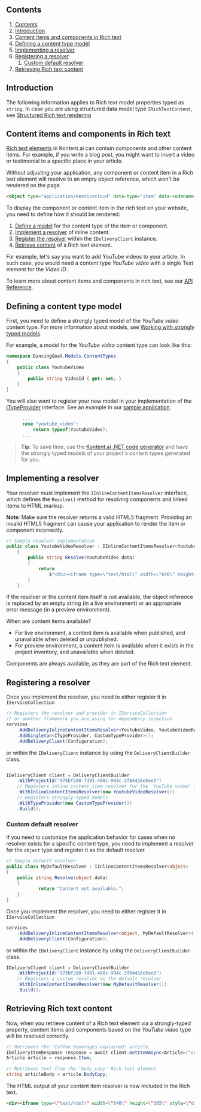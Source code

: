 ## Contents

<!-- TOC -->

1. [Contents](#contents)
1. [Introduction](#introduction)
1. [Content items and components in Rich text](#content-items-and-components-in-rich-text)
1. [Defining a content type model](#defining-a-content-type-model)
1. [Implementing a resolver](#implementing-a-resolver)
1. [Registering a resolver](#registering-a-resolver)
    1. [Custom default resolver](#custom-default-resolver)
1. [Retrieving Rich text content](#retrieving-rich-text-content)

<!-- /TOC -->

## Introduction

The following information applies to Rich text model properties typed as `string`. In case you are using structured data model type `IRichTextContent`, see [Structured Rich text rendering](https://github.com/kontent-ai/delivery-sdk-net/docs/Structured-Rich-text-rendering.md)

## Content items and components in Rich text

[Rich text elements](https://docs.kontent.ai/tutorials/write-and-collaborate/write-content/composing-content-in-the-rich-text-editor#adding-components) in Kontent.ai can contain components and other content items. For example, if you write a blog post, you might want to insert a video or testimonial to a specific place in your article.

Without adjusting your application, any component or content item in a Rich text element will resolve to an empty object reference, which won't be rendered on the page.

```html
<object type="application/kenticocloud" data-type="item" data-codename="donate_with_us"></object>
```

To display the component or content item in the rich text on your website, you need to define how it should be rendered:

1. [Define a model](#defining-a-content-type-model) for the content type of the item or component.
2. [Implement a resolver](#implementing-a-resolver) of inline content.
3. [Register the resolver](#registering-a-resolver) within the `IDeliveryClient` instance.
4. [Retrieve content](#retrieving-rich-text-content) of a Rich text element.

For example, let's say you want to add YouTube videos to your article. In such case, you would need a content type *YouTube video* with a single Text element for the *Video ID*.

To learn more about content items and components in rich text, see our [API Reference](https://kontent.ai/learn/tutorials/write-and-collaborate/structure-your-content/structure-your-content/).

## Defining a content type model

First, you need to define a strongly typed model of the *YouTube video* content type. For more information about models, see [Working with strongly typed models](https://github.com/kontent-ai/delivery-sdk-net/docs/Working-with-Strongly-Typed-Models-(aka-Code-First-Approach).md).

For example, a model for the *YouTube video* content type can look like this:

```csharp
namespace DancingGoat.Models.ContentTypes
{
    public class YoutubeVideo
    {
        public string VideoId { get; set; }
    }
}
```

You will also want to register your new model in your implementation of the [ITypeProvider](https://github.com/kontent-ai/delivery-sdk-net/Kontent.Ai.Delivery/StrongTyping/ITypeProvider.cs) interface. See an example in our [sample application](https://github.com/kontent-ai/sample-app-net/DancingGoat/Models/ContentTypes/CustomTypeProvider.cs).

```csharp
      ...
      case "youtube_video":
          return typeof(YoutubeVideo);
      ...
```

 > **Tip**: To save time, use the [Kontent.ai .NET code generator](https://github.com/kontent-ai/model-generator-net) and have the strongly typed models of your project's content types generated for you.

## Implementing a resolver

Your resolver must implement the `IInlineContentItemsResolver` interface, which defines the `Resolve()` method for resolving components and linked items to HTML markup.

**Note**: Make sure the resolver returns a valid HTML5 fragment. Providing an invalid HTML5 fragment can cause your application to render the item or component incorrectly.

```csharp
// Sample resolver implementation
public class YoutubeVideoResolver : IInlineContentItemsResolver<YoutubeVideo>
    {
        public string Resolve(YoutubeVideo data)
        {
            return
                $"<div><iframe type=\"text/html\" width=\"640\" height=\"385\" style=\"display:block; margin: auto; margin-top:30px ; margin-bottom: 30px\" src=\"https://www.youtube.com/embed/{data.VideoId}?autoplay=1\" frameborder=\"0\"></iframe></div>";
        }
    }
```

If the resolver or the content item itself is not available, the object reference is replaced by an empty string (in a live environment) or an appropriate error message (in a preview environment).

When are content items available?

* For live environment, a content item is available when published, and unavailable when deleted or unpublished.
* For preview environment, a content item is available when it exists in the project inventory, and unavailable when deleted.

Components are always available, as they are part of the Rich text element.

## Registering a resolver

Once you implement the resolver, you need to either register it in `IServiceCollection`

```csharp
// Registers the resolver and provider in IServiceCollection
// or another framework you are using for dependency injection
services
    .AddDeliveryInlineContentItemsResolver<YoutubeVideo, YoutubeVideoResolver>();
    .AddSingleton<ITypeProvider, CustomTypeProvider>();
    .AddDeliveryClient(Configuration);
```
or within the `IDeliveryClient` instance by using the `DeliveryClientBuilder` class.

```csharp

IDeliveryClient client = DeliveryClientBuilder
    .WithProjectId("975bf280-fd91-488c-994c-2f04416e5ee3")
    // Registers inline content item resolver for the 'YouTube video' type
    .WithInlineContentItemsResolver(new YoutubeVideoResolver())
    // Registers strongly-typed models
    .WithTypeProvider(new CustomTypeProvider())
    .Build();
```

### Custom default resolver

If you need to customize the application behavior for cases when no resolver exists for a specific content type, you need to implement a resolver for the `object` type and register it as the default resolver.

```csharp
// Sample default resolver
public class MyDefaultResolver : IInlineContentItemsResolver<object>
{
    public string Resolve(object data)
    {
            return "Content not available.";
    }
}
```

Once you implement the resolver, you need to either register it in `IServiceCollection`

```csharp
services
    .AddDeliveryInlineContentItemsResolver<object, MyDefaultResolver>();
    .AddDeliveryClient(Configuration);
```

or within the `IDeliveryClient` instance by using the `DeliveryClientBuilder` class.

```csharp
IDeliveryClient client = DeliveryClientBuilder
    .WithProjectId("975bf280-fd91-488c-994c-2f04416e5ee3")
    // Registers a custom resolver as the default resolver
    .WithInlineContentItemsResolver(new MyDefaultResolver())
    .Build();
```

## Retrieving Rich text content

Now, when you retrieve content of a Rich text element via a strongly-typed property, content items and components based on the *YouTube video* type will be resolved correctly.

```csharp
// Retrieves the 'Coffee beverages explained' article
IDeliveryItemResponse response = await client.GetItemAsync<Article>("coffee_beverages_explained");
Article article = response.Item;

// Retrieves text from the 'body_copy' Rich text element
string articleBody = article.BodyCopy;
```

The HTML output of your content item resolver is now included in the Rich text.

```html
<div><iframe type=\"text/html\" width=\"640\" height=\"385\" style=\"display:block; margin: auto; margin-top:30px ; margin-bottom: 30px\" src=\"https://www.youtube.com/embed/wZZ7oFKsKzY?autoplay=1\" frameborder=\"0\"></iframe></div>
```
